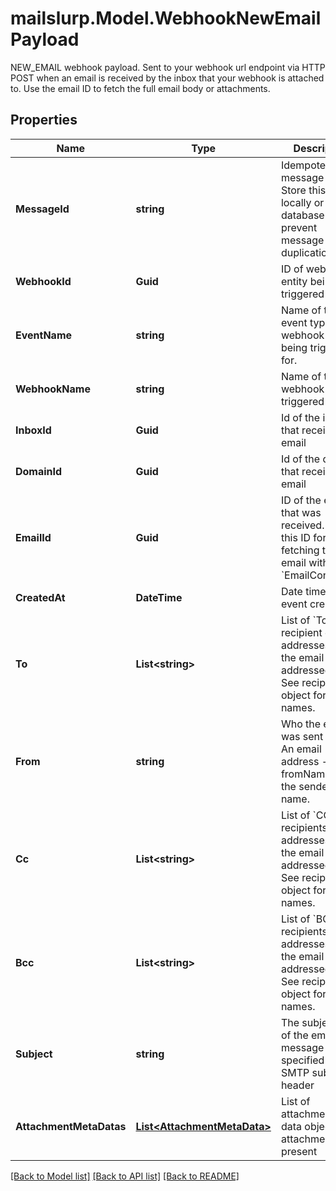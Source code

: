 # mailslurp.Model.WebhookNewEmailPayload
NEW_EMAIL webhook payload. Sent to your webhook url endpoint via HTTP POST when an email is received by the inbox that your webhook is attached to. Use the email ID to fetch the full email body or attachments.

## Properties

Name | Type | Description | Notes
------------ | ------------- | ------------- | -------------
**MessageId** | **string** | Idempotent message ID. Store this ID locally or in a database to prevent message duplication. | 
**WebhookId** | **Guid** | ID of webhook entity being triggered | 
**EventName** | **string** | Name of the event type webhook is being triggered for. | 
**WebhookName** | **string** | Name of the webhook being triggered | [optional] 
**InboxId** | **Guid** | Id of the inbox that received an email | 
**DomainId** | **Guid** | Id of the domain that received an email | [optional] 
**EmailId** | **Guid** | ID of the email that was received. Use this ID for fetching the email with the &#x60;EmailController&#x60;. | 
**CreatedAt** | **DateTime** | Date time of event creation | 
**To** | **List&lt;string&gt;** | List of &#x60;To&#x60; recipient email addresses that the email was addressed to. See recipients object for names. | 
**From** | **string** | Who the email was sent from. An email address - see fromName for the sender name. | 
**Cc** | **List&lt;string&gt;** | List of &#x60;CC&#x60; recipients email addresses that the email was addressed to. See recipients object for names. | 
**Bcc** | **List&lt;string&gt;** | List of &#x60;BCC&#x60; recipients email addresses that the email was addressed to. See recipients object for names. | 
**Subject** | **string** | The subject line of the email message as specified by SMTP subject header | [optional] 
**AttachmentMetaDatas** | [**List&lt;AttachmentMetaData&gt;**](AttachmentMetaData) | List of attachment meta data objects if attachments present | 

[[Back to Model list]](../README#documentation-for-models) [[Back to API list]](../README#documentation-for-api-endpoints) [[Back to README]](../README)

